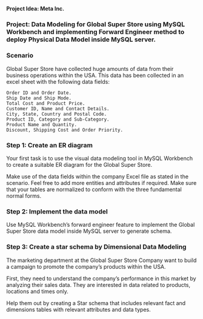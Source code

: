 #### Project Idea: Meta Inc.
### Project: Data Modeling for Global Super Store using MySQL Workbench and implementing Forward Engineer method to deploy Physical Data Model inside MySQL server.

### Scenario
Global Super Store have collected huge amounts of data from their business operations within the USA. This data has been collected in an excel sheet with the following data fields: 

    Order ID and Order Date.
    Ship Date and Ship Mode.
    Total Cost and Product Price.
    Customer ID, Name and Contact Details. 
    City, State, Country and Postal Code.
    Product ID, Category and Sub-Category.
    Product Name and Quantity.
    Discount, Shipping Cost and Order Priority.
    
### Step 1: Create an ER diagram
Your first task is to use the visual data modeling tool in MySQL Workbench to create a suitable ER diagram for the Global Super Store. 

Make use of the data fields within the company Excel file as stated in the scenario. Feel free to add more entities and attributes if required. Make sure that your tables are normalized to conform with the three fundamental normal forms.

### Step 2: Implement the data model
Use MySQL Workbench’s forward engineer feature to implement the Global Super Store data model inside MySQL server to generate schema.

### Step 3: Create a star schema by Dimensional Data Modeling
The marketing department at the Global Super Store Company want to build a campaign to promote the company’s products within the USA. 

First, they need to understand the company’s performance in this market by analyzing their sales data. They are interested in data related to products, locations and times only. 

Help them out by creating a Star schema that includes relevant fact and dimensions tables with relevant attributes and data types.
